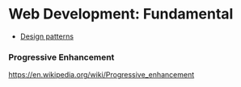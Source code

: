 # Web Development: Fundamental

- [Design patterns](design-patterns/README.md)

### Progressive Enhancement
https://en.wikipedia.org/wiki/Progressive_enhancement  